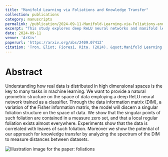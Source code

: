 ```yaml
---
title: "Manifold Learning via Foliations and Knowledge Transfer"
collection: publications
category: manuscripts
permalink: /publication/2024-09-11-Manifold-Learning-via-Foliations-and-Knowledge-Transfer
excerpt: "This study explores deep ReLU neural networks and manifold learning, uncovering a foliation structure that correlates with real data in high-dimensional spaces and shows potential for knowledge transfer.<br/><img src='/images/2024-09-11-foliation-theory.png'>"
date: 2024-09-11
venue: 'ArXiv'
paperurl: 'https://arxiv.org/abs/2409.07412'
citation: 'Tron, Eliot; Fioresi, Rita. (2024). &quot;Manifold Learning via Foliations and Knowledge Transfer.&quot; ArXiv preprint, https://doi.org/10.48550/arXiv.2409.07412.'
---
```


# Abstract
Understanding how real data is distributed in high dimensional spaces is the key to many tasks in machine learning. We want to provide a natural geometric structure on the space of data employing a deep ReLU neural network trained as a classifier. Through the data information matrix (DIM), a variation of the Fisher information matrix, the model will discern a singular foliation structure on the space of data. We show that the singular points of such foliation are contained in a measure zero set, and that a local regular foliation exists almost everywhere. Experiments show that the data is correlated with leaves of such foliation. Moreover we show the potential of our approach for knowledge transfer by analyzing the spectrum of the DIM to measure distances between datasets. 

![Illustration image for the paper: foliations](http://eliot-tron.github.io/images/2024-09-11-foliation-theory.png)
